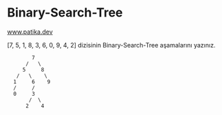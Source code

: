 # Binary-Search-Tree

www.patika.dev


[7, 5, 1, 8, 3, 6, 0, 9, 4, 2] dizisinin Binary-Search-Tree aşamalarını yazınız.

            7
          /   \
         5     8 
       /   \    \
      1     6    9
      /     /
      0     3
           /  \
          2    4 
